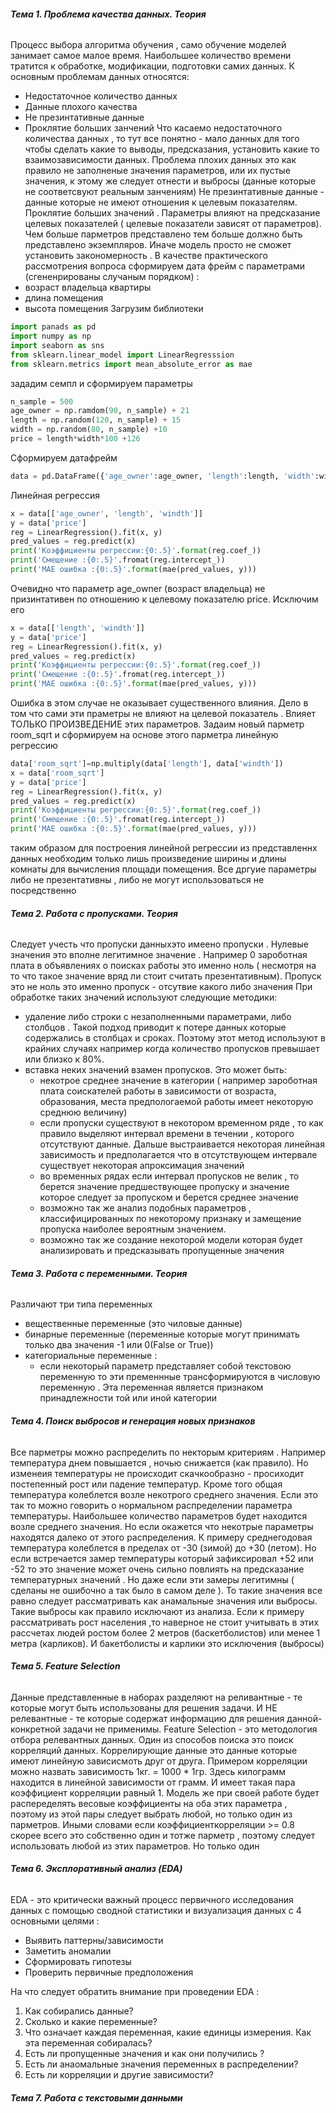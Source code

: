 ###### **Тема 1. Проблема качества данных. Теория**
Процесс выбора алгоритма обучения , само обучение моделей занимает самое малое время. Наибольшее количество времени тратится к обработке, модификации, подготовки самих данных.
К основным проблемам данных относятся:
* Недостаточное количество данных 
* Данные плохого качества
* Не презинтативные данные
* Проклятие больших занчений
Что касаемо недостаточного количества данных , то тут все понятно - мало данных для того чтобы сделать какие то выводы, предсказания, установить какие то взаимозависимости данных.
Проблема плохих данных это как правило не заполненые значения параметров, или их пустые значения, к этому же следует отнести и выбросы (данные которые не соответсвуют реальным занчениям)
Не презинтативные данные - данные которые не имеют отношения к целевым показателям.
Проклятие больших значений . Параметры влияют на предсказание целевых показателей ( целевые показатели зависят от параметров). Чем больше парметров представлено тем больше должно быть представлено экземпляров. Иначе модель просто не сможет установить закономерность .
В качестве практического рассмотрения вопроса сформируем дата фрейм с параметрами (сгененрированы случаным порядком) :
* возраст владельца квартиры
* длина помещения
* высота помещения
Загрузим библиотеки
```python
import panads as pd
import numpy as np
import seaborn as sns
from sklearn.linear_model import LinearRegresssion
from sklearn.metrics import mean_absolute_error as mae
```
зададим семпл и сформируем параметры
```python
n_sample = 500
age_owner = np.ramdom(90, n_sample) + 21
length = np.random(120, n_sample) + 15
width = np.random(80, n_sample) +10
price = length*width*100 +126
```
Сформируем датафрейм
```python
data = pd.DataFrame({'age_owner':age_owner, 'length':length, 'width':windth, 'price':price})
```
Линейная регрессия
```python
x = data[['age_owner', 'length', 'windth']]
y = data['price']
reg = LinearRegression().fit(x, y)
pred_values = reg.predict(x)
print('Коэффициенты регрессии:{0:.5}'.format(reg.coef_))
print('Смещение :{0:.5}'.fromat(reg.intercept_))
print('MAE ошибка :{0:.5}'.format(mae(pred_values, y)))
```
Очевидно что параметр age_owner (возраст владельца) не призинтативен по отношению к целевому показателю price. Исключим его 
```python
x = data[['length', 'windth']]
y = data['price']
reg = LinearRegression().fit(x, y)
pred_values = reg.predict(x)
print('Коэффициенты регрессии:{0:.5}'.format(reg.coef_))
print('Смещение :{0:.5}'.fromat(reg.intercept_))
print('MAE ошибка :{0:.5}'.format(mae(pred_values, y)))
```
Ошибка в этом случае не оказывает существенного влияния. Дело в том что сами эти праметры не влияют на целевой показатель . Влияет ТОЛЬКО ПРОИЗВЕДЕНИЕ этих параметров. Задаим новый парметр room_sqrt и сформируем на основе этого парметра линейную регрессию
```python
data['room_sqrt']=np.multiply(data['length'], data['windth'])
x = data['room_sqrt']
y = data['price']
reg = LinearRegression().fit(x, y)
pred_values = reg.predict(x)
print('Коэффициенты регрессии:{0:.5}'.format(reg.coef_))
print('Смещение :{0:.5}'.fromat(reg.intercept_))
print('MAE ошибка :{0:.5}'.format(mae(pred_values, y)))
```
таким образом для построения линейной регрессии из представленнх данных необходим только  лишь  произведение ширины и длины комнаты для вычисления площади помещения. Все дргуие параметры либо не презентативны , либо не могут использоваться не посредственно


###### **Тема 2. Работа с пропусками. Теория**

 Следует учесть что пропуски данныхэто имеено пропуски . Нулевые значения это вполне легитимное значение . Например 0 зароботная плата в объявлениях о поисках работы это именно ноль ( несмотря на то что такое значение вряд ли стоит считать презентативным). Пропуск это не ноль это именно пропуск - отсутвие какого либо значения
 При обработке таких значений используют следующие методики:
 - удаление либо строки с незаполненными параметрами, либо столбцов . Такой подход приводит к потере данных которые содержались в столбцах и сроках. Поэтому этот метод используют в крайних случаях например когда количество пропусков превышает или близко к 80%. 
 - вставка неких значений взамен пропусков. Это может быть:
	 - некотрое среднее значение в категории ( например зароботная плата соискателей работы в зависимости от возраста, образования, места предпологаемой работы имеет некоторую среднюю величину)
	 - если пропуски существуют в некотором временном ряде , то как правило выделяют интервал времени в течении , которого отсутствуют данные. Дальше  выстраивается некоторая линейная зависимость и предполагается что в отсутствующем интервале существует некоторая апроксимация значений
	 - во временных рядах если интервал пропусков не велик , то берется значение предшествующее пропуску и значение которое следует за пропуском и берется среднее значение 
	 - возможно так же анализ подобных параметров , классифицированных по некоторому признаку и замещение пропуска наиболее вероятным значением. 
	 - возможно так же создание некоторой модели которая будет анализировать и предсказывать пропущенные значения

###### **Тема 3. Работа с переменными. Теория**
Различают три типа переменных
- вещественные переменные (это чиловые данные)
- бинарные переменные (переменные которые могут принимать только два значения -1 или 0(False or True))
- категориальные переменные :
	- если некоторый параметр представляет собой текстовою переменную то эти пременнные трансформируются в числовую переменную . Эта переменная является признаком принадлежности той или иной категории

###### **Тема 4. Поиск выбросов и генерация новых признаков**
Все парметры можно распределить по некторым критериям . Например температура днем повышается , ночью снижается (как правило). Но изменеия температуры не происходит скачкообразно - просиходит постепенный рост или падение температур. Кроме того общая температура колеблется возле некотрого среднего значения. Если это так то можно говорить о нормальном распределении параметра температуры. Наибольшее количество параметров будет находится возле среднего значения. Но если окажется что некотрые параметры находятся далеко от этого распределения. К примеру среднегодовая температура колеблется в пределах от -30 (зимой) до +30 (летом). Но если встречается замер температуры который зафиксировал +52 или -52 то это значение может очень сильно повлиять на предсказание температурных значений . Но даже если эти замеры легитимны ( сделаны не ошибочно а так было в самом деле ). То такие значения все равно следует рассматривать как анамальные значения или выбросы. Такие выбросы как правило исключают из анализа. Если к примеру рассматривать рост населения ,то наверное не стоит учитывать в этих рассчетах людей ростом более 2 метров (баскетболистов) или менее 1 метра (карликов). И бакетболисты и карлики это исключения (выбросы)

###### **Тема 5. Feature Selection**
Данные представленные в наборах разделяют на реливантные - те которые могут быть использованы для решения задачи. И НЕ релевантные - те которые содержат информацию для решения данной-конкретной задачи не применимы. 
Feature Selection - это методология отбора релевантных данных.
Один из способов поиска это поиск корреляций данных.
Коррелирующие данные это данные которые имеют линейную зависисмоть друг от друга. Примером корреляции можно назвать зависимость 1кг. = 1000 * 1гр. Здесь килограмм находится в линейной зависимости от грамм. И имеет такая пара коэффициент корреляции равный 1. Модель же при своей работе будет распеределять весовые коэффициенты на оба этих параметра , поэтому из этой пары следует выбрать любой, но только один из парметров. Иными словами если коэффициенткорреляции >= 0.8 скорее всего это собственно один и тотже парметр , поэтому следует использовать любой из этих параметров. Но только один 



 


###### **Тема 6. Эксплоративный анализ (EDA)**

 EDA - это критически важный процесс первичного исследования данных с помощью сводной статистики и визуализация данных с 4 основными целями :
- Выявить паттерны/зависимости
 - Заметить аномалии
 - Сформировать гипотезы
 - Проверить первичные предположения

На что следует обратить внимание при проведении EDA :
1. Как собирались данные?
2. Сколько и какие переменные?
3. Что означает каждая переменная, какие единицы измерения. Как эта переменная собиралась?
4. Есть ли пропущенные значения и как они получились ?
5. Есть ли анаомальные значения переменных в распределении?
6. Есть ли корреляции и другие зависимости?

###### **Тема 7. Работа с текстовыми данными**

 
